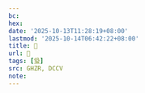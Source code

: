 ```yaml
---
bc:
hex:
date: '2025-10-13T11:28:19+08:00'
lastmod: '2025-10-14T06:42:22+08:00'
title: 󰜡
url: 󰜡
tags: [㺸]
src: GHZR, DCCV
note:
---
```

